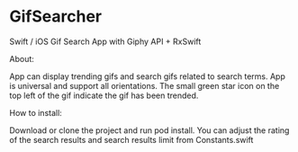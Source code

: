 # GifSearcher
Swift / iOS Gif Search App with Giphy API + RxSwift

About:

App can display trending gifs and search gifs related to search terms.
App is universal and support all orientations.
The small green star icon on the top left of the gif indicate the gif has been trended.


How to install:

Download or clone the project and run pod install.
You can adjust the rating of the search results and search results limit from Constants.swift

